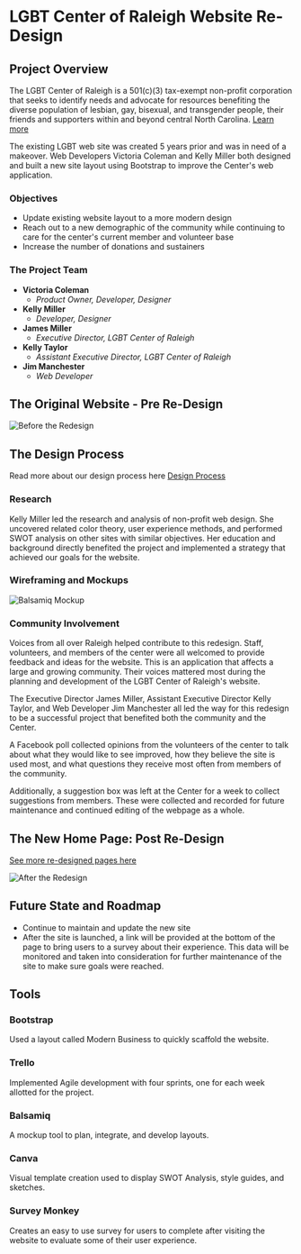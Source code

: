 # LGBT Center of Raleigh Website Re-Design

## Project Overview
The LGBT Center of Raleigh is a 501(c)(3) tax-exempt non-profit corporation that seeks to identify needs and advocate for resources benefiting the diverse population of lesbian, gay, bisexual, and transgender people, their friends and supporters within and beyond central North Carolina.    [Learn more](https://www.lgbtcenterofraleigh.com/)

The existing LGBT web site was created 5 years prior and was in need of a makeover. Web Developers Victoria Coleman and Kelly Miller both designed and built a new site layout using Bootstrap to improve the Center's web application.

### Objectives
- Update existing website layout to a more modern design
- Reach out to a new demographic of the community while continuing to care for the center's current member and volunteer base
- Increase the number of donations and sustainers

### The Project Team
* **Victoria Coleman**
    * *Product Owner, Developer, Designer*
* **Kelly Miller**
    * *Developer, Designer*
* **James Miller**
    * *Executive Director, LGBT Center of Raleigh*
* **Kelly Taylor**
    * *Assistant Executive Director, LGBT Center of Raleigh*
* **Jim Manchester**
    * *Web Developer*

## The Original Website - Pre Re-Design
![Before the Redesign](https://github.com/victoriarainc/lgbtCenterofRaleigh/blob/master/bootstrapPrototype/images/ExistingSiteFullScreenShot.png)

## The Design Process
Read more about our design process here
[Design Process](https://github.com/victoriarainc/lgbtCenterofRaleigh/tree/master/DesignProcess)

### Research
Kelly Miller led the research and analysis of non-profit web design. She uncovered related color theory, user experience methods, and performed SWOT analysis on other sites with similar objectives. Her education and background directly benefited the project and implemented a strategy that achieved our goals for the website.

### Wireframing and Mockups
![Balsamiq Mockup](https://github.com/victoriarainc/lgbtCenterofRaleigh/blob/master/DesignProcess/OriginalReview.png)


### Community Involvement
Voices from all over Raleigh helped contribute to this redesign. Staff, volunteers, and members of the center were all welcomed to provide feedback and ideas for the website. This is an application that affects a large and growing community. Their voices mattered most during the planning and development of the LGBT Center of Raleigh's website.

The Executive Director James Miller, Assistant Executive Director Kelly Taylor, and Web Developer Jim Manchester all led the way for this redesign to be a successful project that benefited both the community and the Center.

A Facebook poll collected opinions from the volunteers of the center to talk about what they would like to see improved, how they believe the site is used most, and what questions they receive most often from members of the community.

Additionally, a suggestion box was left at the Center for a week to collect suggestions from members. These were collected and recorded for future maintenance and continued editing of the webpage as a whole.

## The New Home Page: Post Re-Design
[See more re-designed pages here](https://github.com/victoriarainc/lgbtCenterofRaleigh/tree/master/DesignProcess/prototypeFullScreenShotsDesktop)

![After the Redesign](https://github.com/victoriarainc/lgbtCenterofRaleigh/blob/master/DesignProcess/prototypeFullScreenShotsDesktop/homepageBootstrapFinal.png)

## Future State and Roadmap
* Continue to maintain and update the new site
* After the site is launched, a link will be provided at the bottom of the page to bring users to a survey about their experience. This data will be monitored and taken into consideration for further maintenance of the site to make sure goals were reached.

## Tools

### Bootstrap
Used a layout called Modern Business to quickly scaffold the website. 

### Trello
Implemented Agile development with four sprints, one for each week allotted for the project.

### Balsamiq
A mockup tool to plan, integrate, and develop layouts.

### Canva
Visual template creation used to display SWOT Analysis, style guides, and sketches.

### Survey Monkey
Creates an easy to use survey for users to complete after visiting the website to evaluate some of their user experience.
